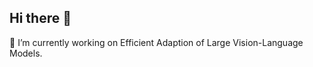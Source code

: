 ## Hi there 👋
🚩 I’m currently working on Efficient Adaption of Large Vision-Language Models. 
<!--
this is the emoji page: https://www.webfx.com/tools/emoji-cheat-sheet/
this is the tutorial page about how to make profile: https://docs.github.com/en/account-and-profile/setting-up-and-managing-your-github-profile/customizing-your-profile/managing-your-profile-readme
**Journeyfu/Journeyfu** is a ✨ _special_ ✨ repository because its `README.md` (this file) appears on your GitHub profile.

Here are some ideas to get you started:

- 🔭 I’m currently working on ...
- 🌱 I’m currently learning ...
- 👯 I’m looking to collaborate on ...
- 🤔 I’m looking for help with ...
- 💬 Ask me about ...
- 📫 How to reach me: ...
- 😄 Pronouns: ...
- ⚡ Fun fact: ...
-->
